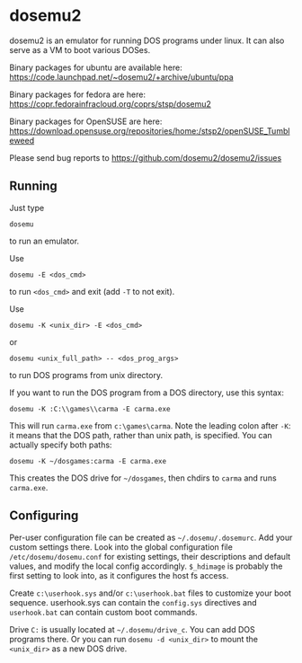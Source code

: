 # dosemu2

dosemu2 is an emulator for running DOS programs under linux.
It can also serve as a VM to boot various DOSes.

Binary packages for ubuntu are available here:
https://code.launchpad.net/~dosemu2/+archive/ubuntu/ppa

Binary packages for fedora are here:
https://copr.fedorainfracloud.org/coprs/stsp/dosemu2

Binary packages for OpenSUSE are here:
https://download.opensuse.org/repositories/home:/stsp2/openSUSE_Tumbleweed

Please send bug reports to
https://github.com/dosemu2/dosemu2/issues

## Running

Just type
```
dosemu
```
to run an emulator.

Use
```
dosemu -E <dos_cmd>
```
to run `<dos_cmd>` and exit (add `-T` to not exit).

Use
```
dosemu -K <unix_dir> -E <dos_cmd>
```
or
```
dosemu <unix_full_path> -- <dos_prog_args>
```
to run DOS programs from unix directory.

If you want to run the DOS program from a DOS directory, use this syntax:
```
dosemu -K :C:\\games\\carma -E carma.exe
```
This will run `carma.exe` from `c:\games\carma`. Note the leading colon
after `-K`: it means that the DOS path, rather than unix path, is specified.
You can actually specify both paths:
```
dosemu -K ~/dosgames:carma -E carma.exe
```
This creates the DOS drive for `~/dosgames`, then chdirs to `carma` and
runs `carma.exe`.

## Configuring

Per-user configuration file can be created as `~/.dosemu/.dosemurc`.
Add your custom settings there.
Look into the global configuration file `/etc/dosemu/dosemu.conf` for
existing settings, their descriptions and default values, and modify
the local config accordingly. `$_hdimage` is probably the first setting
to look into, as it configures the host fs access.

Create `c:\userhook.sys` and/or `c:\userhook.bat` files to customize your
boot sequence. userhook.sys can contain the `config.sys` directives and
`userhook.bat` can contain custom boot commands.

Drive `C:` is usually located at `~/.dosemu/drive_c`. You can add DOS
programs there. Or you can run `dosemu -d <unix_dir>` to mount the
`<unix_dir>` as a new DOS drive.
